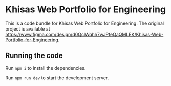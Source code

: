 
  # Khisas Web Portfolio for Engineering

  This is a code bundle for Khisas Web Portfolio for Engineering. The original project is available at https://www.figma.com/design/d0QclWqhh7wJPfeQaQMLEK/Khisas-Web-Portfolio-for-Engineering.

  ## Running the code

  Run `npm i` to install the dependencies.

  Run `npm run dev` to start the development server.
  